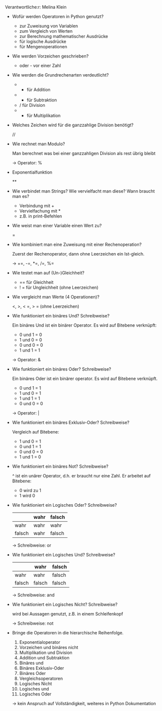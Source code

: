 Verantwortliche:r: Melina Klein

- Wofür werden Operatoren in Python genutzt?
    - zur Zuweisung von Variablen
    - zum Vergleich von Werten
    - zur Berechnung mathematischer Ausdrücke
    - für logische Ausdrücke
    - für Mengenoperationen
- Wie werden Vorzeichen geschrieben?
    
    +  oder - vor einer Zahl
    
- Wie werden die Grundrechenarten verdeutlicht?
    - + für Addition
    - - für Subtraktion
    - /  für Division
    - * für Multiplikation
- Welches Zeichen wird für die ganzzahlige Division benötigt?
    
    //  
    
- Wie rechnet man Modulo?
    
    Man berechnet was bei einer ganzzahligen Division als rest übrig bleibt 
    
    → Operator: %
    
- Exponentialfunktion
    
    **
    
- Wie verbindet man Strings? Wie vervielfacht man diese? Wann braucht man es?
    - Verbindung mit +
    - Vervielfachung mit *
    - z.B. in print-Befehlen
- Wie weist man einer Variable einen Wert zu?
    
    =
    
- Wie kombiniert man eine Zuweisung mit einer Rechenoperation?
    
    Zuerst der Rechenoperator, dann ohne Leerzeichen ein Ist-gleich.
    
    → +=, -=, *=, /=, %=
    
- Wie testet man auf (Un-)Gleichheit?
    - == für Gleichheit
    - ! = für Ungleichheit (ohne Leerzeichen)
- Wie vergleicht man Werte (4 Operationen)?
    
    <, >, < =, > = (ohne Leerzeichen)
    
- Wie funktioniert ein binäres Und? Schreibweise?
    
    Ein binäres Und ist ein binärer Operator. Es wird auf Bitebene verknüpft:
    
    - 0 und 1 = 0
    - 1 und 0 = 0
    - 0 und 0 = 0
    - 1 und 1 = 1
    
    → Operator: &
    
- Wie funktioniert ein binäres Oder? Schreibweise?
    
    Ein binäres Oder ist ein binärer operator. Es wird auf Bitebene verknüpft. 
    
    - 0 und 1 = 1
    - 1 und  0 = 1
    - 1 und 1 = 1
    - 0 und 0 = 0
    
    → Operator: |
    
- Wie funktioniert ein binäres Exklusiv-Oder? Schreibweise?
    
    Vergleich auf Bitebene:
    
    - 1 und 0 = 1
    - 0 und 1 = 1
    - 0 und 0 = 0
    - 1 und 1 = 0
- Wie funktioniert ein binäres Not? Schreibweise?
    
    ^ ist ein unärer Operator, d.h. er braucht nur eine Zahl. Er arbeitet auf Bitebene:
    
    - 0 wird zu 1
    - 1 wird 0
- Wie funktioniert ein Logisches Oder? Schreibweise?
    
    
    |  | wahr | falsch |
    | --- | --- | --- |
    | wahr | wahr | wahr |
    | falsch | wahr | falsch |
    
    → Schreibweise: or
    
- Wie funktioniert ein Logisches Und? Schreibweise?
    
    
    |  | wahr | falsch |
    | --- | --- | --- |
    | wahr | wahr | falsch |
    | falsch | falsch | falsch |
    
    → Schreibweise: and
    
- Wie funktioniert ein Logisches Nicht? Schreibweise?
    
    wird bei Aussagen genutzt, z.B. in einem Schleifenkopf
    
    → Schreibweise: not
    
- Bringe die Operatoren in die hierarchische Reihenfolge.
    1. Exponentialoperator
    2. Vorzeichen und binäres nicht
    3. Multiplikation und Division
    4. Addition und Subtraktion
    5. Binäres und
    6. Binäres Exklusiv-Oder
    7. Binäres Oder
    8. Vergleichsoperatoren
    9. Logisches Nicht
    10. Logisches und
    11. Logisches Oder
    
    → kein Anspruch auf Vollständigkeit, weiteres in Python Dokumentation